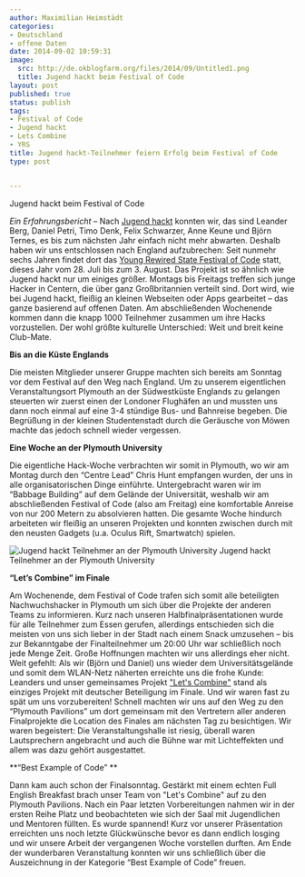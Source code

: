 ```yaml
---
author: Maximilian Heimstädt
categories:
- Deutschland
- offene Daten
date: 2014-09-02 10:59:31
image:
  src: http://de.okblogfarm.org/files/2014/09/Untitled1.png
  title: Jugend hackt beim Festival of Code
layout: post
published: true
status: publish
tags:
- Festival of Code
- Jugend hackt
- Lets Combine
- YRS
title: Jugend hackt-Teilnehmer feiern Erfolg beim Festival of Code
type: post


---
```


 Jugend hackt beim Festival of Code

_Ein Erfahrungsbericht_ – Nach [Jugend hackt](http://jugendhackt.de/) konnten wir, das sind Leander Berg, Daniel Petri, Timo Denk, Felix Schwarzer, Anne Keune und Björn Ternes, es bis zum nächsten Jahr einfach nicht mehr abwarten. Deshalb haben wir uns entschlossen nach England aufzubrechen: Seit nunmehr sechs Jahren findet dort das [Young Rewired State Festival of Code](https://youngrewiredstate.org/festival-of-code) statt, dieses Jahr vom 28. Juli bis zum 3. August. Das Projekt ist so ähnlich wie Jugend hackt nur um einiges größer. Montags bis Freitags treffen sich junge Hacker in Centern, die über ganz Großbritannien verteilt sind. Dort wird, wie bei Jugend hackt, fleißig an kleinen Webseiten oder Apps gearbeitet – das ganze basierend auf offenen Daten. Am abschließenden Wochenende kommen dann die knapp 1000 Teilnehmer zusammen um ihre Hacks vorzustellen. Der wohl größte kulturelle Unterschied: Weit und breit keine Club-Mate.

**Bis an die Küste Englands**

Die meisten Mitglieder unserer Gruppe machten sich bereits am Sonntag vor dem Festival auf den Weg nach England. Um zu unserem eigentlichen Veranstaltungsort Plymouth an der Südwestküste Englands zu gelangen steuerten wir zuerst einen der Londoner Flughäfen an und mussten uns dann noch einmal auf eine 3-4 stündige Bus- und Bahnreise begeben. Die Begrüßung in der kleinen Studentenstadt durch die Geräusche von Möwen machte das jedoch schnell wieder vergessen.

**Eine Woche an der Plymouth University**

Die eigentliche Hack-Woche verbrachten wir somit in Plymouth, wo wir am Montag durch den “Centre Lead” Chris Hunt empfangen wurden, der uns in alle organisatorischen Dinge einführte. Untergebracht waren wir im “Babbage Building” auf dem Gelände der Universität, weshalb wir am abschließenden Festival of Code (also am Freitag) eine komfortable Anreise von nur 200 Metern zu absolvieren hatten. Die gesamte Woche hindurch arbeiteten wir fleißig an unseren Projekten und konnten zwischen durch mit den neusten Gadgets (u.a. Oculus Rift, Smartwatch) spielen.

![Jugend hackt Teilnehmer an der Plymouth University](http://de.okblogfarm.org/files/2014/09/Untitled.png) Jugend hackt Teilnehmer an der Plymouth University

**“Let’s Combine” im Finale**

Am Wochenende, dem Festival of Code trafen sich somit alle beteiligten Nachwuchshacker in Plymouth um sich über die Projekte der anderen Teams zu informieren. Kurz nach unseren Halbfinalpräsentationen wurde für alle Teilnehmer zum Essen gerufen, allerdings entschieden sich die meisten von uns sich lieber in der Stadt nach einem Snack umzusehen – bis zur Bekanntgabe der Finalteilnehmer um 20:00 Uhr war schließlich noch jede Menge Zeit. Große Hoffnungen machten wir uns allerdings eher nicht. Weit gefehlt: Als wir (Björn und Daniel) uns wieder dem Universitätsgelände und somit dem WLAN-Netz näherten erreichte uns die frohe Kunde: Leanders und unser gemeinsames Projekt ["Let's Combine"](http://hacks.youngrewiredstate.org/events/FOC2014/let-s-combine) stand als einziges Projekt mit deutscher Beteiligung im Finale. Und wir waren fast zu spät um uns vorzubereiten! Schnell machten wir uns auf den Weg zu den “Plymouth Pavilions” um dort gemeinsam mit den Vertretern aller anderen Finalprojekte die Location des Finales am nächsten Tag zu besichtigen. Wir waren begeistert: Die Veranstaltungshalle ist riesig, überall waren Lautsprechern angebracht und auch die Bühne war mit Lichteffekten und allem was dazu gehört ausgestattet.

**“Best Example of Code” **

Dann kam auch schon der Finalsonntag. Gestärkt mit einem echten Full English Breakfast brach unser Team von "Let's Combine" auf zu den Plymouth Pavilions. Nach ein Paar letzten Vorbereitungen nahmen wir in der ersten Reihe Platz und beobachteten wie sich der Saal mit Jugendlichen und Mentoren füllten. Es wurde spannend! Kurz vor unserer Präsentation erreichten uns noch letzte Glückwünsche bevor es dann endlich losging und wir unsere Arbeit der vergangenen Woche vorstellen durften. Am Ende der wunderbaren Veranstaltung konnten wir uns schließlich über die Auszeichnung in der Kategorie “Best Example of Code” freuen.